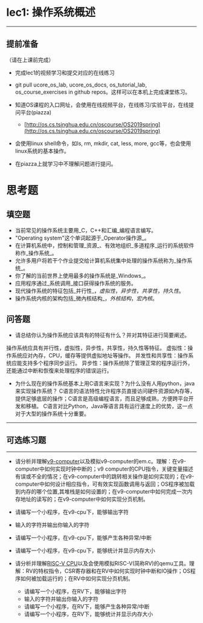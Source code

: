 # lec1: 操作系统概述

---

## **提前准备**

（请在上课前完成）

* 完成lec1的视频学习和提交对应的在线练习
* git pull ucore\_os\_lab, ucore\_os\_docs, os\_tutorial\_lab, os\_course\_exercises in github repos。这样可以在本机上完成课堂练习。
* 知道OS课程的入口网址，会使用在线视频平台，在线练习/实验平台，在线提问平台\(piazza\)
  * [http://os.cs.tsinghua.edu.cn/oscourse/OS2019spring](http://os.cs.tsinghua.edu.cn/oscourse/OS2019spring)


* 会使用linux shell命令，如ls, rm, mkdir, cat, less, more, gcc等，也会使用linux系统的基本操作。
* 在piazza上就学习中不理解问题进行提问。



# 思考题

## 填空题

* 当前常见的操作系统主要用_C，C++和汇编_编程语言编写。
* "Operating system"这个单词起源于_Operator操作源_。
* 在计算机系统中，控制和管理_资源_、有效地组织_多道程序_运行的系统软件称作_操作系统_。
* 允许多用户将若干个作业提交给计算机系统集中处理的操作系统称为_操作系统_。
* 你了解的当前世界上使用最多的操作系统是_Windows_。
* 应用程序通过_系统调用_接口获得操作系统的服务。
* 现代操作系统的特征包括_并行性_，_虚拟性_，_异步性_，_共享性_，_持久性_。
* 操作系统内核的架构包括_微內核结构_，_外核结构_，_宏內核_。


## 问答题

- 请总结你认为操作系统应该具有的特征有什么？并对其特征进行简要阐述。

操作系统应具有并行性，虚拟性，异步性，共享性，持久性等特征。
虚拟性：操作系统应对內存，CPU，缓存等提供虚拟地址等操作。
并发性和共享性：操作系统应能支持多个程序同步运行。
异步性：操作系统除了管理正常的程序运行外，还能通过中断和恢復来处理程序的错误运行。

- 为什么现在的操作系统基本上用C语言来实现？为什么没有人用python，java来实现操作系统？
C语言的语法特性允许程序员直接访问硬件资源如內存等，提供足够底层的操作；C语言是高级编程语言，而且足够成熟，方便跨平台开发和移植。
C语言对比Python，Java等语言具有运行速度上的优势，这一点对于大型的操作系统十分重要。
---

## 可选练习题

---

- 请分析并理解[v9\-computer](https://github.com/chyyuu/os_tutorial_lab/blob/master/v9_computer/docs/v9_computer.md)以及模拟v9\-computer的em.c。理解：在v9\-computer中如何实现时钟中断的；v9 computer的CPU指令，关键变量描述有误或不全的情况；在v9\-computer中的跳转相关操作是如何实现的；在v9\-computer中如何设计相应指令，可有效实现函数调用与返回；OS程序被加载到内存的哪个位置,其堆栈是如何设置的；在v9\-computer中如何完成一次内存地址的读写的；在v9\-computer中如何实现分页机制。


- 请编写一个小程序，在v9-cpu下，能够输出字符


- 输入的字符并输出你输入的字符


- 请编写一个小程序，在v9-cpu下，能够产生各种异常/中断


- 请编写一个小程序，在v9-cpu下，能够统计并显示内存大小



- 请分析并理解[RISC-V CPU](http://www.riscvbook.com/chinese/)以及会使用模拟RISC\-V(简称RV)的qemu工具。理解：RV的特权指令，CSR寄存器和在RV中如何实现时钟中断和IO操作；OS程序如何被加载运行的；在RV中如何实现分页机制。
  - 请编写一个小程序，在RV下，能够输出字符
  - 输入的字符并输出你输入的字符
  - 请编写一个小程序，在RV下，能够产生各种异常/中断
  - 请编写一个小程序，在RV下，能够统计并显示内存大小
